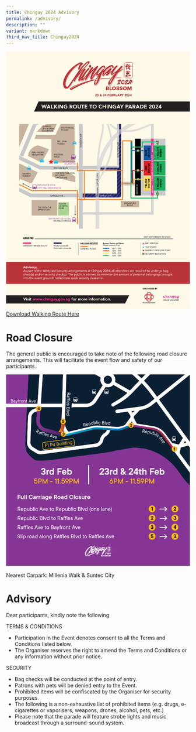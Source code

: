 ```yaml
---
title: Chingay 2024 Advisory
permalink: /advisory/
description: ""
variant: markdown
third_nav_title: Chingay2024
---
```

![](/images/Chingay2024/Chingay_2023_Walking_Route_Map_w_Advisory_FreeStanding_.png)[Download Walking Route Here](/files/Chingay_2024_Walking_Route_Map_w_Advisory.pdf)

# Road Closure

The general public is encouraged to take note of the following road closure arrangements. This will facilitate the event flow and safety of our participants. 

<div><img src="/images/Chingay2024/Chingay_2024_Road_Closure.png"></div>

Nearest Carpark: Millenia Walk &amp; Suntec City

# Advisory

Dear participants, kindly note the following

TERMS &amp; CONDITIONS
* Participation in the Event denotes consent to all the Terms and Conditions listed below.
* The Organiser reserves the right to amend the Terms and Conditions or any information without prior notice.

SECURITY
* Bag checks will be conducted at the point of entry.
* Patrons with pets will be denied entry to the Event.
* Prohibited items will be confiscated by the Organiser for security purposes.
*  The following is a non-exhaustive list of prohibited items (e.g. drugs, e-cigarettes or vaporisers, weapons, drones, alcohol, pets, etc.)
*  Please note that the parade will feature strobe lights and music broadcast through a surround-sound system.